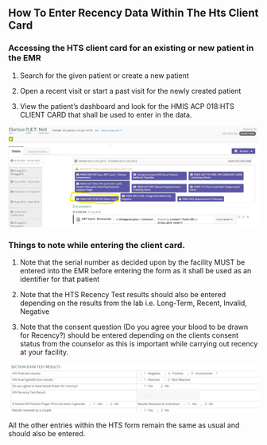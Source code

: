 ## How To Enter Recency Data Within The Hts Client Card

### Accessing the HTS client card for an existing or new patient in the EMR

1.	Search for the given patient or create a new patient

2.	Open a recent visit or start a past visit for the newly created patient

3.	View the patient’s dashboard and look for the HMIS ACP 018:HTS CLIENT CARD that shall be used to enter in the data.

![HTS Client Card](../images/hts-client-card018.jpg)

### Things to note while entering the client card.

1.	Note that the serial number as decided upon by the facility MUST be entered into the EMR before entering the form as it shall be used as an identifier for that patient

2.	Note that the HTS Recency Test results should also be entered depending on the results from the lab i.e. Long-Term, Recent, Invalid, Negative

3.	Note that the consent question (Do you agree your blood to be drawn for Recency?) should be entered depending on the clients consent status from the counselor as this is important while carrying out recency at your facility.

![HIV Test Results](../images/hiv-test-results.png)

All the other entries within the HTS form remain the same as usual and should also be entered.